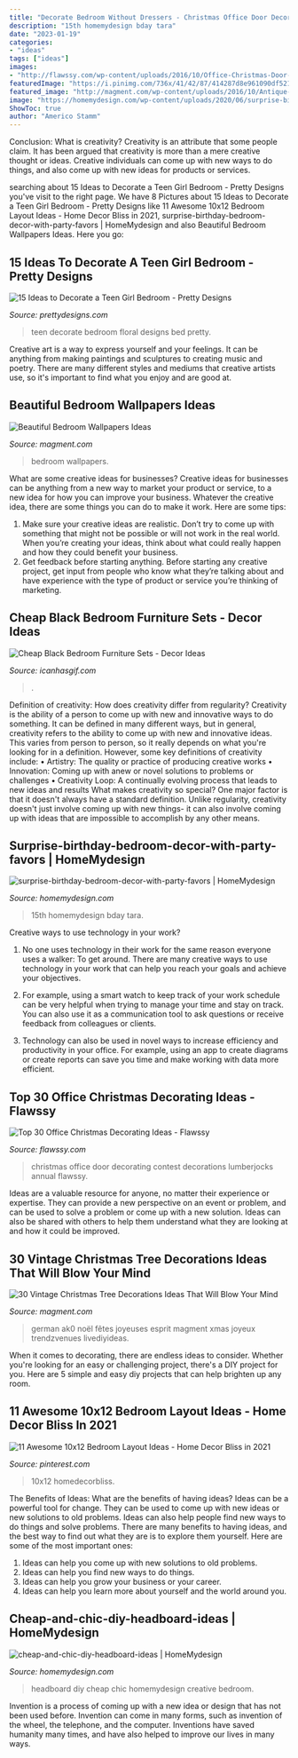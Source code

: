 ```yaml
---
title: "Decorate Bedroom Without Dressers - Christmas Office Door Decorating Contest Decorations Lumberjocks Annual Flawssy"
description: "15th homemydesign bday tara"
date: "2023-01-19"
categories:
- "ideas"
tags: ["ideas"]
images:
- "http://flawssy.com/wp-content/uploads/2016/10/Office-Christmas-Door-Decorating-Contest-Ideas.jpg"
featuredImage: "https://i.pinimg.com/736x/41/42/87/414287d8e961090df52190033762cce4.jpg"
featured_image: "http://magment.com/wp-content/uploads/2016/10/Antique-Feather-Christmas-Tree.jpg"
image: "https://homemydesign.com/wp-content/uploads/2020/06/surprise-birthday-bedroom-decor-with-party-favors.jpg"
ShowToc: true
author: "Americo Stamm"
---
```



Conclusion: What is creativity?
Creativity is an attribute that some people claim. It has been argued that creativity is more than a mere creative thought or ideas. Creative individuals can come up with new ways to do things, and also come up with new ideas for products or services.

	

		
searching about 15 Ideas to Decorate a Teen Girl Bedroom - Pretty Designs you've visit to the right page. We have 8 Pictures about 15 Ideas to Decorate a Teen Girl Bedroom - Pretty Designs like 11 Awesome 10x12 Bedroom Layout Ideas - Home Decor Bliss in 2021, surprise-birthday-bedroom-decor-with-party-favors | HomeMydesign and also Beautiful Bedroom Wallpapers Ideas. Here you go:
		
    
## 15 Ideas To Decorate A Teen Girl Bedroom - Pretty Designs

<img loading=lazy src="https://www.prettydesigns.com/wp-content/uploads/2015/08/15-ideas-to-decorate-a-teen-girl-bedroom6.jpg" onerror="this.onerror=null;this.src='https://tse1.mm.bing.net/th?id=OIP.yObCQrTuKP5rQlrc9j0JTgHaJ4&amp;pid=15.1';" alt="15 Ideas to Decorate a Teen Girl Bedroom - Pretty Designs">

_Source: prettydesigns.com_

>teen decorate bedroom floral designs bed pretty. 

	

Creative art is a way to express yourself and your feelings. It can be anything from making paintings and sculptures to creating music and poetry. There are many different styles and mediums that creative artists use, so it's important to find what you enjoy and are good at.

    
## Beautiful Bedroom Wallpapers Ideas

<img loading=lazy src="https://www.magment.com/wp-content/uploads/2015/10/Bedroom-Wallpaper-5.jpg" onerror="this.onerror=null;this.src='https://tse3.mm.bing.net/th?id=OIP.DInyMgg55F-8c3ET5Dyk5wHaEo&amp;pid=15.1';" alt="Beautiful Bedroom Wallpapers Ideas">

_Source: magment.com_

>bedroom wallpapers. 

	

What are some creative ideas for businesses?
Creative ideas for businesses can be anything from a new way to market your product or service, to a new idea for how you can improve your business. Whatever the creative idea, there are some things you can do to make it work. Here are some tips: 
1. Make sure your creative ideas are realistic. Don’t try to come up with something that might not be possible or will not work in the real world. When you’re creating your ideas, think about what could really happen and how they could benefit your business. 
2. Get feedback before starting anything. Before starting any creative project, get input from people who know what they’re talking about and have experience with the type of product or service you’re thinking of marketing.

    
## Cheap Black Bedroom Furniture Sets - Decor Ideas

<img loading=lazy src="https://www.icanhasgif.com/wp-content/uploads/2015/02/Cheap-Black-Bedroom-Furniture-Sets.jpg" onerror="this.onerror=null;this.src='https://tse4.mm.bing.net/th?id=OIP.I6oBY3t8Qf_uv362kiGxoQHaFj&amp;pid=15.1';" alt="Cheap Black Bedroom Furniture Sets - Decor Ideas">

_Source: icanhasgif.com_

>. 

	

Definition of creativity: How does creativity differ from regularity?
Creativity is the ability of a person to come up with new and innovative ways to do something. It can be defined in many different ways, but in general, creativity refers to the ability to come up with new and innovative ideas. This varies from person to person, so it really depends on what you're looking for in a definition. However, some key definitions of creativity include: • Artistry: The quality or practice of producing creative works • Innovation: Coming up with anew or novel solutions to problems or challenges • Creativity Loop: A continually evolving process that leads to new ideas and results 
What makes creativity so special? One major factor is that it doesn't always have a standard definition. Unlike regularity, creativity doesn't just involve coming up with new things- it can also involve coming up with ideas that are impossible to accomplish by any other means.

    
## Surprise-birthday-bedroom-decor-with-party-favors | HomeMydesign

<img loading=lazy src="https://homemydesign.com/wp-content/uploads/2020/06/surprise-birthday-bedroom-decor-with-party-favors.jpg" onerror="this.onerror=null;this.src='https://tse1.mm.bing.net/th?id=OIP.363h1pP-iJxIXvbuR4Q0bgHaJQ&amp;pid=15.1';" alt="surprise-birthday-bedroom-decor-with-party-favors | HomeMydesign">

_Source: homemydesign.com_

>15th homemydesign bday tara. 

	

Creative ways to use technology in your work?
1. No one uses technology in their work for the same reason everyone uses a walker: To get around. There are many creative ways to use technology in your work that can help you reach your goals and achieve your objectives.
2. For example, using a smart watch to keep track of your work schedule can be very helpful when trying to manage your time and stay on track. You can also use it as a communication tool to ask questions or receive feedback from colleagues or clients.

3. Technology can also be used in novel ways to increase efficiency and productivity in your office. For example, using an app to create diagrams or create reports can save you time and make working with data more efficient.


    
## Top 30 Office Christmas Decorating Ideas - Flawssy

<img loading=lazy src="http://flawssy.com/wp-content/uploads/2016/10/Office-Christmas-Door-Decorating-Contest-Ideas.jpg" onerror="this.onerror=null;this.src='https://tse2.mm.bing.net/th?id=OIP.TFAxH_Yx1r7e5R0V_kbySwHaLG&amp;pid=15.1';" alt="Top 30 Office Christmas Decorating Ideas - Flawssy">

_Source: flawssy.com_

>christmas office door decorating contest decorations lumberjocks annual flawssy. 

	

Ideas are a valuable resource for anyone, no matter their experience or expertise. They can provide a new perspective on an event or problem, and can be used to solve a problem or come up with a new solution. Ideas can also be shared with others to help them understand what they are looking at and how it could be improved.

    
## 30 Vintage Christmas Tree Decorations Ideas That Will Blow Your Mind

<img loading=lazy src="http://magment.com/wp-content/uploads/2016/10/Antique-Feather-Christmas-Tree.jpg" onerror="this.onerror=null;this.src='https://tse4.mm.bing.net/th?id=OIP.OQezTKtAM66Z7zPGjHDxpwHaLI&amp;pid=15.1';" alt="30 Vintage Christmas Tree Decorations Ideas That Will Blow Your Mind">

_Source: magment.com_

>german ak0 noël fêtes joyeuses esprit magment xmas joyeux trendzvenues livediyideas. 

	

When it comes to decorating, there are endless ideas to consider. Whether you're looking for an easy or challenging project, there's a DIY project for you. Here are 5 simple and easy diy projects that can help brighten up any room.

    
## 11 Awesome 10x12 Bedroom Layout Ideas - Home Decor Bliss In 2021

<img loading=lazy src="https://i.pinimg.com/736x/41/42/87/414287d8e961090df52190033762cce4.jpg" onerror="this.onerror=null;this.src='https://tse4.mm.bing.net/th?id=OIP.uaMjHYdpVpxk3Ib6sboIpQHaLH&amp;pid=15.1';" alt="11 Awesome 10x12 Bedroom Layout Ideas - Home Decor Bliss in 2021">

_Source: pinterest.com_

>10x12 homedecorbliss. 

	

The Benefits of Ideas: What are the benefits of having ideas?
Ideas can be a powerful tool for change. They can be used to come up with new ideas or new solutions to old problems. Ideas can also help people find new ways to do things and solve problems. There are many benefits to having ideas, and the best way to find out what they are is to explore them yourself. Here are some of the most important ones: 
1. Ideas can help you come up with new solutions to old problems.
2. Ideas can help you find new ways to do things.
3. Ideas can help you grow your business or your career.
4. Ideas can help you learn more about yourself and the world around you.

    
## Cheap-and-chic-diy-headboard-ideas | HomeMydesign

<img loading=lazy src="https://homemydesign.com/wp-content/uploads/2014/06/cheap-and-chic-diy-headboard-ideas.jpg" onerror="this.onerror=null;this.src='https://tse3.mm.bing.net/th?id=OIP.pB0S3GJDf2xR-sDTMhRxYwHaJ4&amp;pid=15.1';" alt="cheap-and-chic-diy-headboard-ideas | HomeMydesign">

_Source: homemydesign.com_

>headboard diy cheap chic homemydesign creative bedroom. 

	

Invention is a process of coming up with a new idea or design that has not been used before. Invention can come in many forms, such as invention of the wheel, the telephone, and the computer. Inventions have saved humanity many times, and have also helped to improve our lives in many ways.

